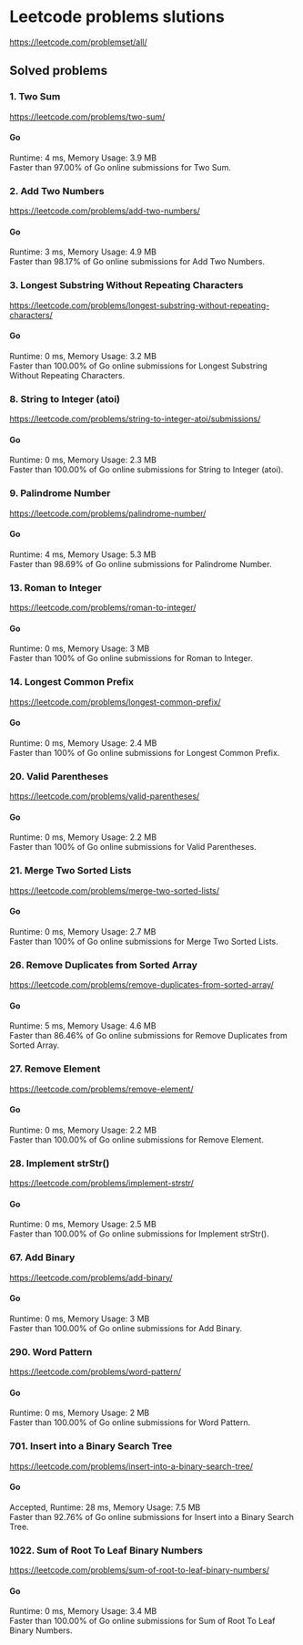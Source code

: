 # Leetcode problems slutions

https://leetcode.com/problemset/all/

## Solved problems

### 1. Two Sum

https://leetcode.com/problems/two-sum/

#### Go

Runtime: 4 ms, Memory Usage: 3.9 MB  
Faster than 97.00% of Go online submissions for Two Sum.

### 2. Add Two Numbers

https://leetcode.com/problems/add-two-numbers/

#### Go

Runtime: 3 ms, Memory Usage: 4.9 MB  
Faster than 98.17% of Go online submissions for Add Two Numbers.

### 3. Longest Substring Without Repeating Characters

https://leetcode.com/problems/longest-substring-without-repeating-characters/

#### Go

Runtime: 0 ms, Memory Usage: 3.2 MB  
Faster than 100.00% of Go online submissions for Longest Substring Without Repeating Characters.

### 8. String to Integer (atoi)

https://leetcode.com/problems/string-to-integer-atoi/submissions/

#### Go

Runtime: 0 ms, Memory Usage: 2.3 MB  
Faster than 100.00% of Go online submissions for String to Integer (atoi).

### 9. Palindrome Number

https://leetcode.com/problems/palindrome-number/

#### Go

Runtime: 4 ms, Memory Usage: 5.3 MB  
Faster than 98.69% of Go online submissions for Palindrome Number.

### 13. Roman to Integer

https://leetcode.com/problems/roman-to-integer/

#### Go

Runtime: 0 ms, Memory Usage: 3 MB  
Faster than 100% of Go online submissions for Roman to Integer.

### 14. Longest Common Prefix

https://leetcode.com/problems/longest-common-prefix/

#### Go

Runtime: 0 ms, Memory Usage: 2.4 MB  
Faster than 100% of Go online submissions for Longest Common Prefix.

### 20. Valid Parentheses

https://leetcode.com/problems/valid-parentheses/

#### Go

Runtime: 0 ms, Memory Usage: 2.2 MB  
Faster than 100% of Go online submissions for Valid Parentheses.

### 21. Merge Two Sorted Lists

https://leetcode.com/problems/merge-two-sorted-lists/

#### Go

Runtime: 0 ms, Memory Usage: 2.7 MB  
Faster than 100% of Go online submissions for Merge Two Sorted Lists.

### 26. Remove Duplicates from Sorted Array

https://leetcode.com/problems/remove-duplicates-from-sorted-array/

#### Go

Runtime: 5 ms, Memory Usage: 4.6 MB  
Faster than 86.46% of Go online submissions for Remove Duplicates from Sorted Array.

### 27. Remove Element

https://leetcode.com/problems/remove-element/

#### Go

Runtime: 0 ms, Memory Usage: 2.2 MB  
Faster than 100.00% of Go online submissions for Remove Element.

### 28. Implement strStr()

https://leetcode.com/problems/implement-strstr/

#### Go

Runtime: 0 ms, Memory Usage: 2.5 MB  
Faster than 100.00% of Go online submissions for Implement strStr().

### 67. Add Binary

https://leetcode.com/problems/add-binary/

#### Go

Runtime: 0 ms, Memory Usage: 3 MB  
Faster than 100.00% of Go online submissions for Add Binary.

### 290. Word Pattern

https://leetcode.com/problems/word-pattern/

#### Go

Runtime: 0 ms, Memory Usage: 2 MB  
Faster than 100.00% of Go online submissions for Word Pattern.

### 701. Insert into a Binary Search Tree

https://leetcode.com/problems/insert-into-a-binary-search-tree/

#### Go

Accepted, Runtime: 28 ms, Memory Usage: 7.5 MB  
Faster than 92.76% of Go online submissions for Insert into a Binary Search Tree.

### 1022. Sum of Root To Leaf Binary Numbers

https://leetcode.com/problems/sum-of-root-to-leaf-binary-numbers/

#### Go

Runtime: 0 ms, Memory Usage: 3.4 MB  
Faster than 100.00% of Go online submissions for Sum of Root To Leaf Binary Numbers.
